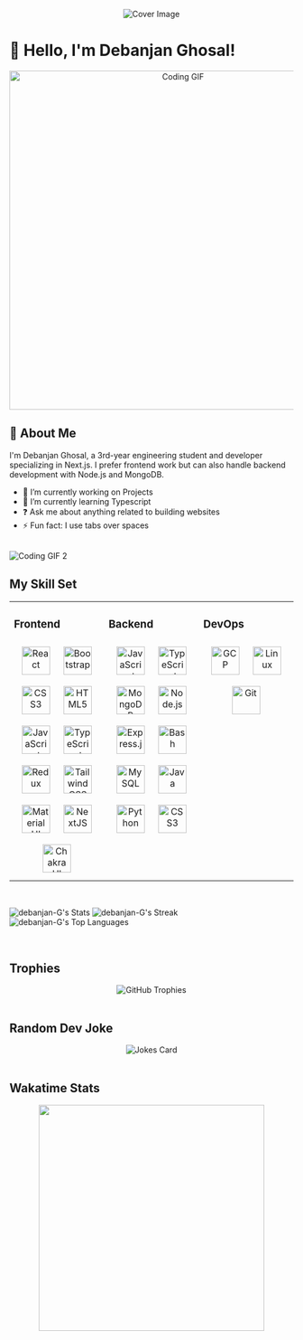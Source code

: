 <p align="center">
  <img src="https://private-user-images.githubusercontent.com/130127260/360826797-cbcd4794-3e47-4f37-84c7-0b5a02a4011d.png?jwt=eyJhbGciOiJIUzI1NiIsInR5cCI6IkpXVCJ9.eyJpc3MiOiJnaXRodWIuY29tIiwiYXVkIjoicmF3LmdpdGh1YnVzZXJjb250ZW50LmNvbSIsImtleSI6ImtleTUiLCJleHAiOjE3MjQzOTc2NjEsIm5iZiI6MTcyNDM5NzM2MSwicGF0aCI6Ii8xMzAxMjcyNjAvMzYwODI2Nzk3LWNiY2Q0Nzk0LTNlNDctNGYzNy04NGM3LTBiNWEwMmE0MDExZC5wbmc_WC1BbXotQWxnb3JpdGhtPUFXUzQtSE1BQy1TSEEyNTYmWC1BbXotQ3JlZGVudGlhbD1BS0lBVkNPRFlMU0E1M1BRSzRaQSUyRjIwMjQwODIzJTJGdXMtZWFzdC0xJTJGczMlMkZhd3M0X3JlcXVlc3QmWC1BbXotRGF0ZT0yMDI0MDgyM1QwNzE2MDFaJlgtQW16LUV4cGlyZXM9MzAwJlgtQW16LVNpZ25hdHVyZT02ODlhZmMwNDc0MWU1YjRjZjY1NWJmZWMwMzhkZGM5OGQ3ZGIxNmIzYmFiNGEzYjdhZTVmZThjNTNmMGQwNjNiJlgtQW16LVNpZ25lZEhlYWRlcnM9aG9zdCZhY3Rvcl9pZD0wJmtleV9pZD0wJnJlcG9faWQ9MCJ9.julv5olxB6eF15zVVH-Ug7xC9YZecV8mBfkb2E1SZ44" alt="Cover Image">
</p>

# 👋 Hello, I'm Debanjan Ghosal!

<p align="center">
  <img src="https://camo.githubusercontent.com/7de37139d0b4c1ce40865e799b446c0e963a3dd8fb68d239707237c40604fa3d/68747470733a2f2f63646e2e6472696262626c652e636f6d2f75736572732f3733303730332f73637265656e73686f74732f363538313234332f6176656e746f2e676966" alt="Coding GIF" width="600">
</p>


## 💫 About Me
I'm Debanjan Ghosal, a 3rd-year engineering student and developer specializing in Next.js. I prefer frontend work but can also handle backend development with Node.js and MongoDB.

- 🔭 I’m currently working on Projects  
- 🌱 I’m currently learning Typescript 
- ❓ Ask me about anything related to building websites  
- ⚡ Fun fact: I use tabs over spaces  

<br/>  

 <img src="https://i.pinimg.com/originals/06/60/ef/0660efe82fa3da42ed56eef013171835.gif" alt="Coding GIF 2">


<br/>

## My Skill Set  
<table><tr><td valign="top" width="33%">



### Frontend  
<div align="center">  
<a href="https://reactjs.org/" target="_blank"><img style="margin: 10px" src="https://profilinator.rishav.dev/skills-assets/react-original-wordmark.svg" alt="React" height="50" /></a>  
<a href="https://getbootstrap.com/docs/3.4/javascript/" target="_blank"><img style="margin: 10px" src="https://profilinator.rishav.dev/skills-assets/bootstrap-plain.svg" alt="Bootstrap" height="50" /></a>  
<a href="https://www.w3schools.com/css/" target="_blank"><img style="margin: 10px" src="https://profilinator.rishav.dev/skills-assets/css3-original-wordmark.svg" alt="CSS3" height="50" /></a>  
<a href="https://en.wikipedia.org/wiki/HTML5" target="_blank"><img style="margin: 10px" src="https://profilinator.rishav.dev/skills-assets/html5-original-wordmark.svg" alt="HTML5" height="50" /></a>  
<a href="https://www.javascript.com/" target="_blank"><img style="margin: 10px" src="https://profilinator.rishav.dev/skills-assets/javascript-original.svg" alt="JavaScript" height="50" /></a>  
<a href="https://www.typescriptlang.org/" target="_blank"><img style="margin: 10px" src="https://profilinator.rishav.dev/skills-assets/typescript-original.svg" alt="TypeScript" height="50" /></a>  
<a href="https://redux.js.org/" target="_blank"><img style="margin: 10px" src="https://profilinator.rishav.dev/skills-assets/redux-original.svg" alt="Redux" height="50" /></a>  
<a href="https://www.tailwindcss.com/" target="_blank"><img style="margin: 10px" src="https://profilinator.rishav.dev/skills-assets/tailwindcss.svg" alt="Tailwind CSS" height="50" /></a>  
<a href="https://mui.com/" target="_blank"><img style="margin: 10px" src="https://profilinator.rishav.dev/skills-assets/mui.png" alt="Material UI" height="50" /></a>  
<a href="https://nextjs.org/" target="_blank"><img style="margin: 10px" src="https://profilinator.rishav.dev/skills-assets/nextjs.png" alt="NextJS" height="50" /></a>  
<a href="https://chakra-ui.com/" target="_blank"><img style="margin: 10px" src="https://profilinator.rishav.dev/skills-assets/chakraui.png" alt="Chakra UI" height="50" /></a>  
</div>

</td><td valign="top" width="33%">



### Backend  
<div align="center">  
<a href="https://www.javascript.com/" target="_blank"><img style="margin: 10px" src="https://profilinator.rishav.dev/skills-assets/javascript-original.svg" alt="JavaScript" height="50" /></a>  
<a href="https://www.typescriptlang.org/" target="_blank"><img style="margin: 10px" src="https://profilinator.rishav.dev/skills-assets/typescript-original.svg" alt="TypeScript" height="50" /></a>  
<a href="https://www.mongodb.com/" target="_blank"><img style="margin: 10px" src="https://profilinator.rishav.dev/skills-assets/mongodb-original-wordmark.svg" alt="MongoDB" height="50" /></a>  
<a href="https://nodejs.org/" target="_blank"><img style="margin: 10px" src="https://profilinator.rishav.dev/skills-assets/nodejs-original-wordmark.svg" alt="Node.js" height="50" /></a>  
<a href="https://expressjs.com/" target="_blank"><img style="margin: 10px" src="https://profilinator.rishav.dev/skills-assets/express-original-wordmark.svg" alt="Express.js" height="50" /></a>  
<a href="https://www.gnu.org/software/bash/" target="_blank"><img style="margin: 10px" src="https://profilinator.rishav.dev/skills-assets/gnu_bash-icon.svg" alt="Bash" height="50" /></a>  
<a href="https://www.mysql.com/" target="_blank"><img style="margin: 10px" src="https://profilinator.rishav.dev/skills-assets/mysql-original-wordmark.svg" alt="MySQL" height="50" /></a>  
<a href="https://www.java.com/" target="_blank"><img style="margin: 10px" src="https://profilinator.rishav.dev/skills-assets/java-original-wordmark.svg" alt="Java" height="50" /></a>  
<a href="https://www.python.org/" target="_blank"><img style="margin: 10px" src="https://profilinator.rishav.dev/skills-assets/python-original.svg" alt="Python" height="50" /></a>  
<a href="https://www.w3schools.com/css/" target="_blank"><img style="margin: 10px" src="https://profilinator.rishav.dev/skills-assets/css3-original-wordmark.svg" alt="CSS3" height="50" /></a>  
</div>

</td><td valign="top" width="33%">



### DevOps  
<div align="center">  
<a href="https://cloud.google.com/" target="_blank"><img style="margin: 10px" src="https://profilinator.rishav.dev/skills-assets/google_cloud-icon.svg" alt="GCP" height="50" /></a>  
<a href="https://www.linux.org/" target="_blank"><img style="margin: 10px" src="https://profilinator.rishav.dev/skills-assets/linux-original.svg" alt="Linux" height="50" /></a>  
<a href="https://github.com/" target="_blank"><img style="margin: 10px" src="https://profilinator.rishav.dev/skills-assets/git-scm-icon.svg" alt="Git" height="50" /></a>  
</div>

</td></tr></table>  

<br/>  

![debanjan-G's Stats](https://github-readme-stats.vercel.app/api?username=debanjan-G&theme=tokyonight&show_icons=true&hide_border=false&count_private=true)
![debanjan-G's Streak](https://github-readme-streak-stats.herokuapp.com/?user=debanjan-G&theme=tokyonight&hide_border=false)
![debanjan-G's Top Languages](https://github-readme-stats.vercel.app/api/top-langs/?username=debanjan-G&theme=tokyonight&show_icons=true&hide_border=false&layout=compact)

<br/>


## Trophies  
<div align="center">
  <img src="https://github-profile-trophy.vercel.app/?username=debanjan-G&theme=monokai&margin-w=15&margin-h=15" alt="GitHub Trophies">
</div>

<br/>

## Random Dev Joke  
<div align="center">
  <img src="https://readme-jokes.vercel.app/api" alt="Jokes Card">
</div>

<br/>

## Wakatime Stats
<p align='center'>
<img src="https://wakatime.com/share/@018b8ab8-2d2a-413d-a9cb-fd86a45cf2e9/1bcfecfd-9a3b-4c17-a765-2067c6a68885.svg" height='400'/>
</p>
